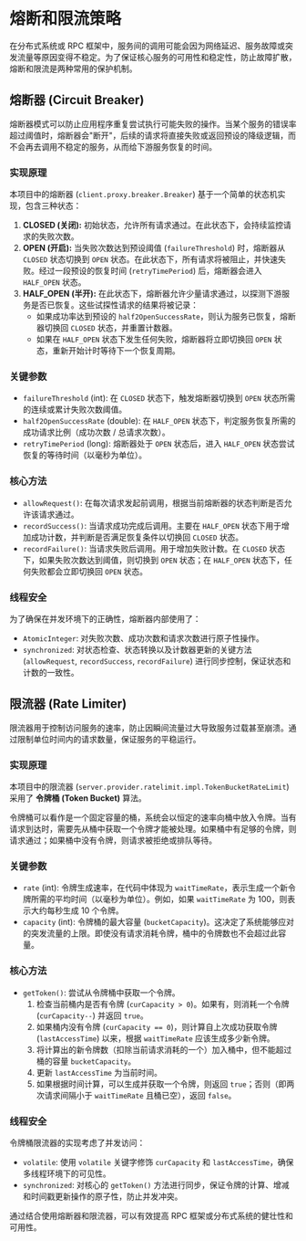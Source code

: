 # 熔断和限流策略

在分布式系统或 RPC 框架中，服务间的调用可能会因为网络延迟、服务故障或突发流量等原因变得不稳定。为了保证核心服务的可用性和稳定性，防止故障扩散，熔断和限流是两种常用的保护机制。

## 熔断器 (Circuit Breaker)

熔断器模式可以防止应用程序重复尝试执行可能失败的操作。当某个服务的错误率超过阈值时，熔断器会"断开"，后续的请求将直接失败或返回预设的降级逻辑，而不会再去调用不稳定的服务，从而给下游服务恢复的时间。

### 实现原理

本项目中的熔断器 (`client.proxy.breaker.Breaker`) 基于一个简单的状态机实现，包含三种状态：

1.  **CLOSED (关闭):** 初始状态，允许所有请求通过。在此状态下，会持续监控请求的失败次数。
2.  **OPEN (开启):** 当失败次数达到预设阈值 (`failureThreshold`) 时，熔断器从 `CLOSED` 状态切换到 `OPEN` 状态。在此状态下，所有请求将被阻止，并快速失败。经过一段预设的恢复时间 (`retryTimePeriod`) 后，熔断器会进入 `HALF_OPEN` 状态。
3.  **HALF_OPEN (半开):** 在此状态下，熔断器允许少量请求通过，以探测下游服务是否已恢复。这些试探性请求的结果将被记录：
    *   如果成功率达到预设的 `half2OpenSuccessRate`，则认为服务已恢复，熔断器切换回 `CLOSED` 状态，并重置计数器。
    *   如果在 `HALF_OPEN` 状态下发生任何失败，熔断器将立即切换回 `OPEN` 状态，重新开始计时等待下一个恢复周期。

### 关键参数

*   `failureThreshold` (int): 在 `CLOSED` 状态下，触发熔断器切换到 `OPEN` 状态所需的连续或累计失败次数阈值。
*   `half2OpenSuccessRate` (double): 在 `HALF_OPEN` 状态下，判定服务恢复所需的成功请求比例（成功次数 / 总请求次数）。
*   `retryTimePeriod` (long): 熔断器处于 `OPEN` 状态后，进入 `HALF_OPEN` 状态尝试恢复的等待时间（以毫秒为单位）。

### 核心方法

*   `allowRequest()`: 在每次请求发起前调用，根据当前熔断器的状态判断是否允许该请求通过。
*   `recordSuccess()`: 当请求成功完成后调用。主要在 `HALF_OPEN` 状态下用于增加成功计数，并判断是否满足恢复条件以切换回 `CLOSED` 状态。
*   `recordFailure()`: 当请求失败后调用。用于增加失败计数。在 `CLOSED` 状态下，如果失败次数达到阈值，则切换到 `OPEN` 状态；在 `HALF_OPEN` 状态下，任何失败都会立即切换回 `OPEN` 状态。

### 线程安全

为了确保在并发环境下的正确性，熔断器内部使用了：

*   `AtomicInteger`: 对失败次数、成功次数和请求次数进行原子性操作。
*   `synchronized`: 对状态检查、状态转换以及计数器更新的关键方法 (`allowRequest`, `recordSuccess`, `recordFailure`) 进行同步控制，保证状态和计数的一致性。

## 限流器 (Rate Limiter)

限流器用于控制访问服务的速率，防止因瞬间流量过大导致服务过载甚至崩溃。通过限制单位时间内的请求数量，保证服务的平稳运行。

### 实现原理

本项目中的限流器 (`server.provider.ratelimit.impl.TokenBucketRateLimit`) 采用了 **令牌桶 (Token Bucket)** 算法。

令牌桶可以看作是一个固定容量的桶，系统会以恒定的速率向桶中放入令牌。当有请求到达时，需要先从桶中获取一个令牌才能被处理。如果桶中有足够的令牌，则请求通过；如果桶中没有令牌，则请求被拒绝或排队等待。

### 关键参数

*   `rate` (int): 令牌生成速率，在代码中体现为 `waitTimeRate`，表示生成一个新令牌所需的平均时间（以毫秒为单位）。例如，如果 `waitTimeRate` 为 100，则表示大约每秒生成 10 个令牌。
*   `capacity` (int): 令牌桶的最大容量 (`bucketCapacity`)。这决定了系统能够应对的突发流量的上限。即使没有请求消耗令牌，桶中的令牌数也不会超过此容量。

### 核心方法

*   `getToken()`: 尝试从令牌桶中获取一个令牌。
    1.  检查当前桶内是否有令牌 (`curCapacity > 0`)。如果有，则消耗一个令牌 (`curCapacity--`) 并返回 `true`。
    2.  如果桶内没有令牌 (`curCapacity == 0`)，则计算自上次成功获取令牌 (`lastAccessTime`) 以来，根据 `waitTimeRate` 应该生成多少新令牌。
    3.  将计算出的新令牌数（扣除当前请求消耗的一个）加入桶中，但不能超过桶的容量 `bucketCapacity`。
    4.  更新 `lastAccessTime` 为当前时间。
    5.  如果根据时间计算，可以生成并获取一个令牌，则返回 `true`；否则（即两次请求间隔小于 `waitTimeRate` 且桶已空），返回 `false`。

### 线程安全

令牌桶限流器的实现考虑了并发访问：

*   `volatile`: 使用 `volatile` 关键字修饰 `curCapacity` 和 `lastAccessTime`，确保多线程环境下的可见性。
*   `synchronized`: 对核心的 `getToken()` 方法进行同步，保证令牌的计算、增减和时间戳更新操作的原子性，防止并发冲突。

通过结合使用熔断器和限流器，可以有效提高 RPC 框架或分布式系统的健壮性和可用性。
